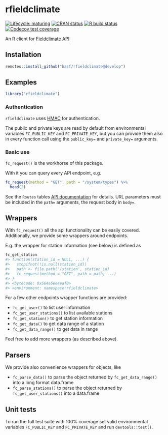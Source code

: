 
<!-- README.md is generated from README.Rmd. Please edit that file -->

# rfieldclimate

<!-- badges: start -->

[![Lifecycle:
maturing](https://img.shields.io/badge/lifecycle-maturing-blue.svg)](https://www.tidyverse.org/lifecycle/#maturing)
[![CRAN
status](https://www.r-pkg.org/badges/version/rfieldclimate)](https://CRAN.R-project.org/package=rfieldclimate)
[![R build
status](https://github.com/basf/rfieldclimate/workflows/R-CMD-check/badge.svg)](https://github.com/basf/rfieldclimate/actions)
[![Codecov test
coverage](https://codecov.io/gh/basf/rfieldclimate/branch/master/graph/badge.svg?token=3OZ8Y9VVWN)](https://codecov.io/gh/basf/rfieldclimate?branch=master)
<!-- badges: end -->

An R client for [Fieldclimate
API](https://api.fieldclimate.com/v2/docs/)

## Installation

``` r
remotes::install_github("basf/rfieldclimate@develop")
```

## Examples

``` r
library("rfieldclimate")
```

### Authentication

`rfieldclimate` uses
[HMAC](https://api.fieldclimate.com/v2/docs/#authentication-hmac) for
authentication.

The public and private keys are read by default from environmental
variables `FC_PUBLIC_KEY` and `FC_PRIVATE_KEY`, but you can provide them
also in every function call using the `public_key=` and `private_key=`
arguments.

### Basic use

`fc_request()` is the workhorse of this package.

With it you can query every API endpoint, e.g.

``` r
fc_request(method = "GET", path = "/system/types") %>%
  head(2)
```

See the `Routes` tables [API
documentation](https://api.fieldclimate.com/v2/docs/#system) for
details. URL parameters must be included in the `path=` arguments, the
request body in `body=`.

## Wrappers

With `fc_request()` all the api functionality can be easily covered.
Additionally, we provide some wrappers around endpoints.

E.g. the wrapper for station information (see below) is defined as

``` r
fc_get_station
#> function(station_id = NULL, ...) {
#>   stopifnot(!is.null(station_id))
#>   path <- file.path('/station', station_id)
#>   fc_request(method = "GET", path = path, ...)
#> }
#> <bytecode: 0x564e5ee4eaf0>
#> <environment: namespace:rfieldclimate>
```

For a few other endpoints wrapper functions are provided:

  - `fc_get_user()` to list user information
  - `fc_get_user_stations()` to list available stations
  - `fc_get_station()` to get station information
  - `fc_get_data()` to get data range of a station
  - `fc_get_data_range()` to get data in range

Feel free to add more wrappers (as described above).

## Parsers

We provide also convenience wrappers for objects, like

  - `fc_parse_data()` to parse the object returned by
    `fc_get_data_range()` into a long format data.frame
  - `fc_parse_stations()` to parse the object returned by
    `fc_get_user_stations()` into a data.frame

## Unit tests

To run the full test suite with 100% coverage set valid environmental
variables `FC_PUBLIC_KEY` and `FC_PRIVATE_KEY` and run
`devtools::test()`.
